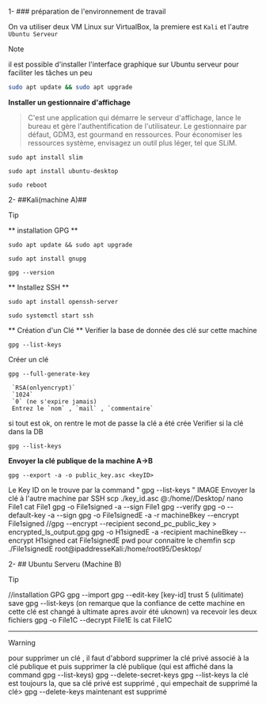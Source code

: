 
1- ### préparation de l'environnement de travail 

On va utiliser deux VM Linux sur VirtualBox, la premiere est `Kali` et l'autre `Ubuntu Serveur`

> [!NOTE]
> il est possible d'installer l'interface graphique sur Ubuntu serveur pour faciliter les tâches un peu<br>
> ```bash
> sudo apt update && sudo apt upgrade
> ```
> **Installer un gestionnaire d'affichage** <br>
> >  C'est une application qui démarre le serveur d'affichage, lance le bureau et gère l'authentification de l'utilisateur. Le gestionnaire par défaut, GDM3, est gourmand en ressources. Pour économiser les ressources système, envisagez un outil plus léger, tel que SLiM.
> ```
> sudo apt install slim
> ```
> ```
> sudo apt install ubuntu-desktop
> ```
> ```
> sudo reboot
> ```

2- ##Kali(machine A)##

> [!TIP]
> ** installation GPG **
> ```
> sudo apt update && sudo apt upgrade
> ```
> ```
> sudo apt install gnupg
> ```
> ```
> gpg --version
> ```
> ** Installez SSH **
> ```
> sudo apt install openssh-server
> ```
> ```
> sudo systemctl start ssh
> ```
> ** Création d'un Clé **
> Verifier la base de donnée des clé sur cette machine
> ```
> gpg --list-keys
> ```
> Créer un clé
> ```
> gpg --full-generate-key
> ```
> ```
>  `RSA(onlyencrypt)`
>  `1024`
>  `0` (ne s'expire jamais) 
>  Entrez le `nom` , `mail` , `commentaire`
> ```
>  si tout est ok, on rentre le mot de passe
> la clé a été crée
> Verifier si la clé dans la DB
> ```
> gpg --list-keys
> ```
> **Envoyer la clé publique de la machine A->B**
> ```
> gpg --export -a -o public_key.asc <keyID>
> ```
> Le Key ID on le trouve par la command " gpg --list-keys "
> IMAGE
> Envoyer la clé à l'autre machine par SSH 
> scp ./key_id.asc  <ubuntuUserName>@<addresseIp>:/home/<ubuntuUserName>/Desktop/
> nano File1
> cat File1
> gpg -o File1signed -a --sign File1
> gpg --verify <fileName>
> gpg -o <outPutFile> --default-key  <keyiDtoSign> -a --sign <fileToSign>
> gpg -o File1signedE -a -r machineBkey --encrypt File1signed 
> //gpg --encrypt --recipient second_pc_public_key > encrypted_ls_output.gpg
> gpg -o H1signedE -a -recipient machineBkey --encrypt H1signed 
> cat File1signedE
> pwd pour connaitre le chemfin
> scp ./File1signedE  root@ipaddresseKali:/home/root95/Desktop/

2- ## Ubuntu Serveru (Machine B)

> [!TIP]
> //installation GPG
> gpg --import <fichierCle>
> gpg --edit-key [key-id]
> trust
> 5
> (ulitimate)
> save
> gpg --list-keys
> (on remarque que la confiance de cette machine en cette clé est changé à ultimate apres avoir été uknown)
> va recevoir les deux fichiers
> gpg -o File1C --decrypt File1E
> ls
> cat File1C

***

> [!WARNING]
> pour supprimer un clé , il faut d'abbord supprimer la clé privé associé à la clé publique et puis supprimer la clé publique (qui est affiché dans la command gpg --list-keys)
> gpg --delete-secret-keys <ClePubliqueASupprime>
> gpg --list-keys 
> la clé est toujours la, que sa clé privé est supprimé , qui empechait de supprimé la clé>
> gpg --delete-keys <ClePubliqueASupprime>
> maintenant est supprimé

